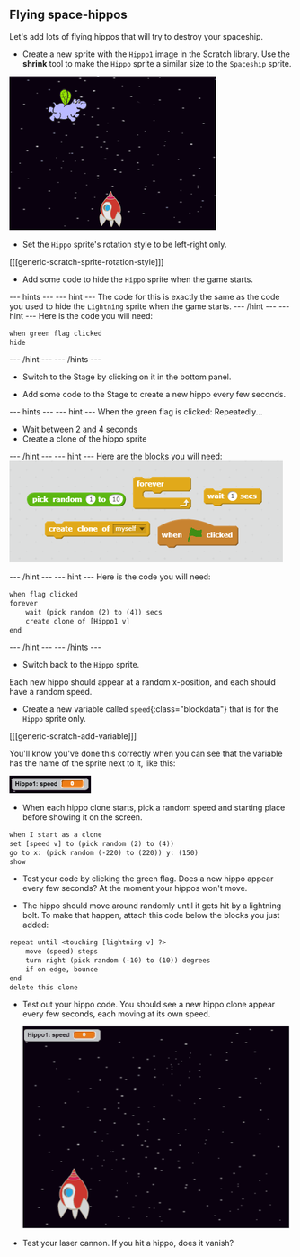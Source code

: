 ## Flying space-hippos

Let's add lots of flying hippos that will try to destroy your spaceship.

+ Create a new sprite with the `Hippo1` image in the Scratch library. Use the **shrink** tool to make the `Hippo` sprite a similar size to the `Spaceship` sprite.

![screenshot](images/invaders-hippo.png)

+ Set the `Hippo` sprite's rotation style to be left-right only.

[[[generic-scratch-sprite-rotation-style]]]

+ Add some code to hide the `Hippo` sprite when the game starts.

\--- hints \--- \--- hint \--- The code for this is exactly the same as the code you used to hide the `Lightning` sprite when the game starts. \--- /hint \--- \--- hint \--- Here is the code you will need:

```blocks
when green flag clicked
hide
```

\--- /hint \--- \--- /hints \---

+ Switch to the Stage by clicking on it in the bottom panel.

+ Add some code to the Stage to create a new hippo every few seconds.

\--- hints \--- \--- hint \--- When the green flag is clicked: Repeatedly...

+ Wait between 2 and 4 seconds
+ Create a clone of the hippo sprite

\--- /hint \--- \--- hint \--- Here are the blocks you will need: ![Clone hippo hint](images/clone-hippo-hint.png)

\--- /hint \--- \--- hint \--- Here is the code you will need:

```blocks
when flag clicked
forever
    wait (pick random (2) to (4)) secs
    create clone of [Hippo1 v]
end
```

\--- /hint \--- \--- /hints \---

+ Switch back to the `Hippo` sprite.

Each new hippo should appear at a random x-position, and each should have a random speed.

+ Create a new variable called `speed`{:class="blockdata"} that is for the `Hippo` sprite only.

[[[generic-scratch-add-variable]]]

You'll know you've done this correctly when you can see that the variable has the name of the sprite next to it, like this:

![screenshot](images/invaders-var-test.png)

+ When each hippo clone starts, pick a random speed and starting place before showing it on the screen.

```blocks
when I start as a clone
set [speed v] to (pick random (2) to (4))
go to x: (pick random (-220) to (220)) y: (150)
show
```

+ Test your code by clicking the green flag. Does a new hippo appear every few seconds? At the moment your hippos won't move.

+ The hippo should move around randomly until it gets hit by a lightning bolt. To make that happen, attach this code below the blocks you just added:

```blocks
repeat until <touching [lightning v] ?>
    move (speed) steps
    turn right (pick random (-10) to (10)) degrees
    if on edge, bounce
end
delete this clone
```

+ Test out your hippo code. You should see a new hippo clone appear every few seconds, each moving at its own speed.
    
    ![screenshot](images/hippo-clones.gif)

+ Test your laser cannon. If you hit a hippo, does it vanish?